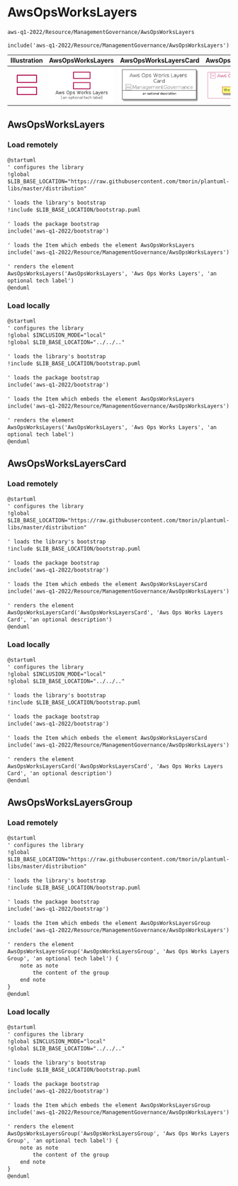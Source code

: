 # AwsOpsWorksLayers


```text
aws-q1-2022/Resource/ManagementGovernance/AwsOpsWorksLayers
```

```text
include('aws-q1-2022/Resource/ManagementGovernance/AwsOpsWorksLayers')
```



| Illustration | AwsOpsWorksLayers | AwsOpsWorksLayersCard | AwsOpsWorksLayersGroup |
| :---: | :---: | :---: | :---: |
| ![illustration for Illustration](../../../aws-q1-2022/Resource/ManagementGovernance/AwsOpsWorksLayers.png) | ![illustration for AwsOpsWorksLayers](../../../aws-q1-2022/Resource/ManagementGovernance/AwsOpsWorksLayers.Local.png) | ![illustration for AwsOpsWorksLayersCard](../../../aws-q1-2022/Resource/ManagementGovernance/AwsOpsWorksLayersCard.Local.png) | ![illustration for AwsOpsWorksLayersGroup](../../../aws-q1-2022/Resource/ManagementGovernance/AwsOpsWorksLayersGroup.Local.png) |




## AwsOpsWorksLayers

### Load remotely
```plantuml
@startuml
' configures the library
!global $LIB_BASE_LOCATION="https://raw.githubusercontent.com/tmorin/plantuml-libs/master/distribution"

' loads the library's bootstrap
!include $LIB_BASE_LOCATION/bootstrap.puml

' loads the package bootstrap
include('aws-q1-2022/bootstrap')

' loads the Item which embeds the element AwsOpsWorksLayers
include('aws-q1-2022/Resource/ManagementGovernance/AwsOpsWorksLayers')

' renders the element
AwsOpsWorksLayers('AwsOpsWorksLayers', 'Aws Ops Works Layers', 'an optional tech label')
@enduml
```

### Load locally
```plantuml
@startuml
' configures the library
!global $INCLUSION_MODE="local"
!global $LIB_BASE_LOCATION="../../.."

' loads the library's bootstrap
!include $LIB_BASE_LOCATION/bootstrap.puml

' loads the package bootstrap
include('aws-q1-2022/bootstrap')

' loads the Item which embeds the element AwsOpsWorksLayers
include('aws-q1-2022/Resource/ManagementGovernance/AwsOpsWorksLayers')

' renders the element
AwsOpsWorksLayers('AwsOpsWorksLayers', 'Aws Ops Works Layers', 'an optional tech label')
@enduml
```

## AwsOpsWorksLayersCard

### Load remotely
```plantuml
@startuml
' configures the library
!global $LIB_BASE_LOCATION="https://raw.githubusercontent.com/tmorin/plantuml-libs/master/distribution"

' loads the library's bootstrap
!include $LIB_BASE_LOCATION/bootstrap.puml

' loads the package bootstrap
include('aws-q1-2022/bootstrap')

' loads the Item which embeds the element AwsOpsWorksLayersCard
include('aws-q1-2022/Resource/ManagementGovernance/AwsOpsWorksLayers')

' renders the element
AwsOpsWorksLayersCard('AwsOpsWorksLayersCard', 'Aws Ops Works Layers Card', 'an optional description')
@enduml
```

### Load locally
```plantuml
@startuml
' configures the library
!global $INCLUSION_MODE="local"
!global $LIB_BASE_LOCATION="../../.."

' loads the library's bootstrap
!include $LIB_BASE_LOCATION/bootstrap.puml

' loads the package bootstrap
include('aws-q1-2022/bootstrap')

' loads the Item which embeds the element AwsOpsWorksLayersCard
include('aws-q1-2022/Resource/ManagementGovernance/AwsOpsWorksLayers')

' renders the element
AwsOpsWorksLayersCard('AwsOpsWorksLayersCard', 'Aws Ops Works Layers Card', 'an optional description')
@enduml
```

## AwsOpsWorksLayersGroup

### Load remotely
```plantuml
@startuml
' configures the library
!global $LIB_BASE_LOCATION="https://raw.githubusercontent.com/tmorin/plantuml-libs/master/distribution"

' loads the library's bootstrap
!include $LIB_BASE_LOCATION/bootstrap.puml

' loads the package bootstrap
include('aws-q1-2022/bootstrap')

' loads the Item which embeds the element AwsOpsWorksLayersGroup
include('aws-q1-2022/Resource/ManagementGovernance/AwsOpsWorksLayers')

' renders the element
AwsOpsWorksLayersGroup('AwsOpsWorksLayersGroup', 'Aws Ops Works Layers Group', 'an optional tech label') {
    note as note
        the content of the group
    end note
}
@enduml
```

### Load locally
```plantuml
@startuml
' configures the library
!global $INCLUSION_MODE="local"
!global $LIB_BASE_LOCATION="../../.."

' loads the library's bootstrap
!include $LIB_BASE_LOCATION/bootstrap.puml

' loads the package bootstrap
include('aws-q1-2022/bootstrap')

' loads the Item which embeds the element AwsOpsWorksLayersGroup
include('aws-q1-2022/Resource/ManagementGovernance/AwsOpsWorksLayers')

' renders the element
AwsOpsWorksLayersGroup('AwsOpsWorksLayersGroup', 'Aws Ops Works Layers Group', 'an optional tech label') {
    note as note
        the content of the group
    end note
}
@enduml
```

